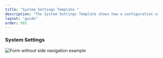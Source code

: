 ```yaml
---
title: "System Settings Template "
description: "The System Settings Template shows how a configuration screen is displayed using Lexicon patterns"
layout: "guide"
order: 503
---
```


### System Settings

![Form without side navigation example](/images/lexicon/SystemSettings.jpg)